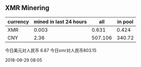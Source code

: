 ## XMR Minering

|currency|mined in last 24 hours|all|in pool|
|---|---|---|---|
|XMR|0.003|0.631|0.424|
|CNY|2.36|507.106|340.72|

今日美元对人民币 6.87	今日xmr对人民币803.15


2018-09-29 08:05